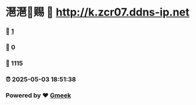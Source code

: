 # 潖潖🔭赐 :link: http://k.zcr07.ddns-ip.net 
### :page_facing_up: [1](http://k.zcr07.ddns-ip.net/tag.html) 
### :speech_balloon: 0 
### :hibiscus: 1115 
### :alarm_clock: 2025-05-03 18:51:38 
### Powered by :heart: [Gmeek](https://github.com/Meekdai/Gmeek)
